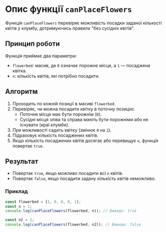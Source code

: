 # Опис функції `canPlaceFlowers`

Функція `canPlaceFlowers` перевіряє можливість посадки заданої кількості квітів у клумбу, дотримуючись правила "без сусідніх квітів".

## Принцип роботи

Функція приймає два параметри:

- `flowerbed`: масив, де `0` означає порожнє місце, а `1` — посаджена квітка.
- `n`: кількість квітів, які потрібно посадити.

## Алгоритм

1. Проходить по кожній позиції в масиві `flowerbed`.
2. Перевіряє, чи можна посадити квітку в поточну позицію:
   - Поточне місце має бути порожнім (`0`).
   - Сусідні місця зліва та справа мають бути порожніми або не існувати (краї клумби).
3. При можливості садить квітку (змінює `0` на `1`).
4. Підраховує кількість посаджених квітів.
5. Якщо кількість посаджених квітів досягає або перевищує `n`, функція повертає `true`.

## Результат

- Повертає `true`, якщо можливо посадити всі `n` квітів.
- Повертає `false`, якщо посадити задану кількість квітів неможливо.

### Приклад

```typescript
const flowerbed = [1, 0, 0, 0, 1];
const n = 1;
console.log(canPlaceFlowers(flowerbed, n)); // Виведе: true

const n2 = 2;
console.log(canPlaceFlowers(flowerbed, n2)); // Виведе: false
